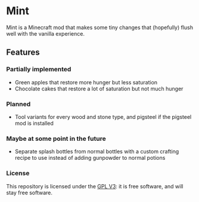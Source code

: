 # Mint

Mint is a Minecraft mod that makes some tiny changes that (hopefully) flush well with the vanilla experience.

## Features

### Partially implemented

- Green apples that restore more hunger but less saturation
- Chocolate cakes that restore a lot of saturation but not much hunger

### Planned

- Tool variants for every wood and stone type, and pigsteel if the pigsteel mod is installed

### Maybe at some point in the future

- Separate splash bottles from normal bottles with a custom crafting recipe to use instead of adding gunpowder to normal
  potions

### License

This repository is licensed under the [GPL V3](https://www.gnu.org/licenses/gpl-3.0.en.html): it is free software, and
will stay free software.